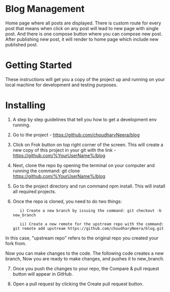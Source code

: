 # Blog Management
 Home page where all posts are displayed. There is custom route for every post that means when click on any post will lead to new page with single post. And there is one compose button where you can compose new post. After publishing new post, it will render to home page which include new published post.

# Getting Started
These instructions will get you a copy of the project up and running on your local machine for development and testing purposes.

# Installing
1) A step by step guidelines that tell you how to get a development env running. <br />

2) Go to the project - https://github.com/choudharyNeera/blog <br />

3) Click on Frok button on top right corner of the screen. This will create a new copy of this project in your git with the link - https://github.com/%YourUserName%/blog <br />

4) Next, clone the repo by opening the terminal on your computer and running the command: git clone https://github.com/%YourUserName%/blog <br />

5) Go to the project directory and run command npm install. This will install all required projects. 

6) Once the repo is cloned, you need to do two things: <br />

          i) Create a new branch by issuing the command: git checkout -b new_branch 

          ii) Create a new remote for the upstream repo with the command: git remote add upstream https://github.com/choudharyNeera/blog.git

  In this case, "upstream repo" refers to the original repo you created your fork from. <br />

  Now you can make changes to the code. The following code creates a new branch, Now you are ready to make changes, and pushes it to new_branch. <br />

7) Once you push the changes to your repo, the Compare & pull request button will appear in GitHub. <br />

8) Open a pull request by clicking the Create pull request button.
